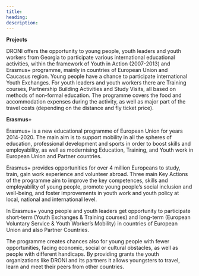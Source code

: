 ```yaml
---
title:
heading:
description:
---
```



**Projects**

DRONI offers the opportunity to young people, youth leaders and youth workers from Georgia to participate various international educational activities, within the framework of Youth in Action (2007-2013) and Erasmus+ programme, mainly in countries of European Union and Caucasus region. Young people have a chance to participate international Youth Exchanges. For youth leaders and youth workers there are Training courses, Partnership Building Activities and Study Visits, all based on methods of non-formal education. The programme covers the food and accommodation expenses during the activity, as well as major part of the travel costs (depending on the distance and fly ticket price).

<div><p><strong>Erasmus+</strong></p></div>

Erasmus+ is a new educational programme of European Union for years 2014-2020. The main aim is to support mobility in all the spheres of education, professional development and sports in order to boost skills and employability, as well as modernising Education, Training, and Youth work in European Union and Partner countries.

Erasmus+ provides opportunities for over 4 million Europeans to study, train, gain work experience and volunteer abroad. Three main Key Actions of the programme aim to improve the key competences, skills and employability of young people, promote young people’s social inclusion and well-being, and foster improvements in youth work and youth policy at local, national and international level.

In Erasmus+ young people and youth leaders get opportunity to participate short-term (Youth Exchanges & Training courses) and long-term (European Voluntary Service & Youth Worker’s Mobility) in countries of European Union and also Partner Countries.

The programme creates chances also for young people with fewer opportunities, facing economic, social or cultural obstacles, as well as people with different handicaps. By providing grants the youth organizations like DRONI and its partners it allows youngsters to travel, learn and meet their peers from other countries.